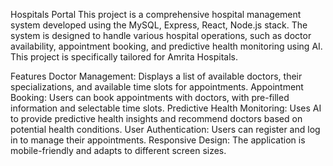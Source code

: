 Hospitals Portal
This project is a comprehensive hospital management system developed using the MySQL, Express, React, Node.js stack. The system is designed to handle various hospital operations, such as doctor availability, appointment booking, and predictive health monitoring using AI. This project is specifically tailored for Amrita Hospitals.

Features
Doctor Management: Displays a list of available doctors, their specializations, and available time slots for appointments.
Appointment Booking: Users can book appointments with doctors, with pre-filled information and selectable time slots.
Predictive Health Monitoring: Uses AI to provide predictive health insights and recommend doctors based on potential health conditions.
User Authentication: Users can register and log in to manage their appointments.
Responsive Design: The application is mobile-friendly and adapts to different screen sizes.
